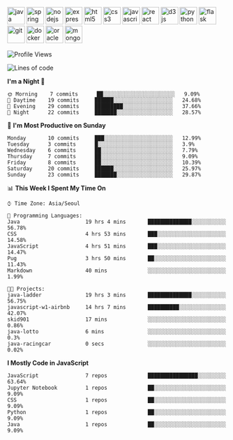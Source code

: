 <p align="left">
    <img src="https://devicons.github.io/devicon/devicon.git/icons/java/java-original-wordmark.svg" alt="java" width="40" height="40"/>
    <img src="https://www.vectorlogo.zone/logos/springio/springio-icon.svg" alt="spring" width="40" height="40"/>
    <img src="https://devicons.github.io/devicon/devicon.git/icons/nodejs/nodejs-original-wordmark.svg" alt="nodejs" width="40" height="40"/>
    <img src="https://devicons.github.io/devicon/devicon.git/icons/express/express-original-wordmark.svg" alt="express" width="40" height="40"/>
    <img src="https://devicons.github.io/devicon/devicon.git/icons/html5/html5-original-wordmark.svg" alt="html5" width="40" height="40"/>
    <img src="https://devicons.github.io/devicon/devicon.git/icons/css3/css3-original-wordmark.svg" alt="css3" width="40" height="40"/>
    <img src="https://devicons.github.io/devicon/devicon.git/icons/javascript/javascript-original.svg" alt="javascript" width="40" height="40"/>
    <img src="https://devicons.github.io/devicon/devicon.git/icons/react/react-original-wordmark.svg" alt="react" width="40" height="40"/>
    <img src="https://devicons.github.io/devicon/devicon.git/icons/d3js/d3js-original.svg" alt="d3js" width="40" height="40"/>
    <img src="https://devicons.github.io/devicon/devicon.git/icons/python/python-original.svg" alt="python" width="40" height="40"/>
    <img src="https://www.vectorlogo.zone/logos/pocoo_flask/pocoo_flask-icon.svg" alt="flask" width="40" height="40"/>
    <img src="https://www.vectorlogo.zone/logos/git-scm/git-scm-icon.svg" alt="git" width="40" height="40"/>
    <img src="https://devicons.github.io/devicon/devicon.git/icons/docker/docker-original-wordmark.svg" alt="docker" width="40" height="40"/>
    <img src="https://devicons.github.io/devicon/devicon.git/icons/oracle/oracle-original.svg" alt="oracle" width="40" height="40"/>
    <img src="https://devicons.github.io/devicon/devicon.git/icons/mongodb/mongodb-original-wordmark.svg" alt="mongodb" width="40" height="40"/>
</p>

<!--START_SECTION:waka-->
![Profile Views](http://img.shields.io/badge/Profile%20Views-226-blue)

![Lines of code](https://img.shields.io/badge/From%20Hello%20World%20I%27ve%20Written-452314%20lines%20of%20code-blue)

**I'm a Night 🦉** 

```text
🌞 Morning    7 commits      ██░░░░░░░░░░░░░░░░░░░░░░░   9.09% 
🌆 Daytime    19 commits     ██████░░░░░░░░░░░░░░░░░░░   24.68% 
🌃 Evening    29 commits     █████████░░░░░░░░░░░░░░░░   37.66% 
🌙 Night      22 commits     ███████░░░░░░░░░░░░░░░░░░   28.57%

```
📅 **I'm Most Productive on Sunday** 

```text
Monday       10 commits     ███░░░░░░░░░░░░░░░░░░░░░░   12.99% 
Tuesday      3 commits      █░░░░░░░░░░░░░░░░░░░░░░░░   3.9% 
Wednesday    6 commits      ██░░░░░░░░░░░░░░░░░░░░░░░   7.79% 
Thursday     7 commits      ██░░░░░░░░░░░░░░░░░░░░░░░   9.09% 
Friday       8 commits      ██░░░░░░░░░░░░░░░░░░░░░░░   10.39% 
Saturday     20 commits     ██████░░░░░░░░░░░░░░░░░░░   25.97% 
Sunday       23 commits     ███████░░░░░░░░░░░░░░░░░░   29.87%

```


📊 **This Week I Spent My Time On** 

```text
⌚︎ Time Zone: Asia/Seoul

💬 Programming Languages: 
Java                     19 hrs 4 mins       ██████████████░░░░░░░░░░░   56.78% 
CSS                      4 hrs 53 mins       ███░░░░░░░░░░░░░░░░░░░░░░   14.58% 
JavaScript               4 hrs 51 mins       ███░░░░░░░░░░░░░░░░░░░░░░   14.47% 
Pug                      3 hrs 50 mins       ██░░░░░░░░░░░░░░░░░░░░░░░   11.43% 
Markdown                 40 mins             ░░░░░░░░░░░░░░░░░░░░░░░░░   1.99%

🐱‍💻 Projects: 
java-ladder              19 hrs 3 mins       ██████████████░░░░░░░░░░░   56.75% 
javascript-w1-airbnb     14 hrs 7 mins       ██████████░░░░░░░░░░░░░░░   42.07% 
skid901                  17 mins             ░░░░░░░░░░░░░░░░░░░░░░░░░   0.86% 
java-lotto               6 mins              ░░░░░░░░░░░░░░░░░░░░░░░░░   0.3% 
java-racingcar           0 secs              ░░░░░░░░░░░░░░░░░░░░░░░░░   0.02%

```

**I Mostly Code in JavaScript** 

```text
JavaScript               7 repos             ████████████████░░░░░░░░░   63.64% 
Jupyter Notebook         1 repos             ██░░░░░░░░░░░░░░░░░░░░░░░   9.09% 
CSS                      1 repos             ██░░░░░░░░░░░░░░░░░░░░░░░   9.09% 
Python                   1 repos             ██░░░░░░░░░░░░░░░░░░░░░░░   9.09% 
Java                     1 repos             ██░░░░░░░░░░░░░░░░░░░░░░░   9.09%

```



<!--END_SECTION:waka-->
